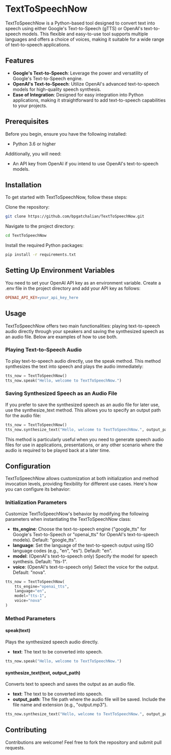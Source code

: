 # TextToSpeechNow

TextToSpeechNow is a Python-based tool designed to convert text into speech using either Google's Text-to-Speech (gTTS) or OpenAI's text-to-speech models. This flexible and easy-to-use tool supports multiple languages and offers a choice of voices, making it suitable for a wide range of text-to-speech applications.

## Features
- **Google's Text-to-Speech**: Leverage the power and versatility of Google's Text-to-Speech engine.
- **OpenAI's Text-to-Speech**: Utilize OpenAI's advanced text-to-speech models for high-quality speech synthesis.
- **Ease of Integration**: Designed for easy integration into Python applications, making it straightforward to add text-to-speech capabilities to your projects.

## Prerequisites

Before you begin, ensure you have the following installed:

- Python 3.6 or higher

Additionally, you will need:

- An API key from OpenAI if you intend to use OpenAI's text-to-speech models.

## Installation
To get started with TextToSpeechNow, follow these steps:

Clone the repository:
```sh
git clone https://github.com/bpgatchalian/TextToSpeechNow.git
```
Navigate to the project directory:
```sh
cd TextToSpeechNow
```
Install the required Python packages:
```sh
pip install -r requirements.txt
```

## Setting Up Environment Variables
You need to set your OpenAI API key as an environment variable. Create a .env file in the project directory and add your API key as follows:

```makefile
OPENAI_API_KEY=your_api_key_here
```

## Usage
TextToSpeechNow offers two main functionalities: playing text-to-speech audio directly through your speakers and saving the synthesized speech as an audio file. Below are examples of how to use both.

### Playing Text-to-Speech Audio
To play text-to-speech audio directly, use the speak method. This method synthesizes the text into speech and plays the audio immediately:

```python
tts_now = TextToSpeechNow()
tts_now.speak("Hello, welcome to TextToSpeechNow.")
```

### Saving Synthesized Speech as an Audio File
If you prefer to save the synthesized speech as an audio file for later use, use the synthesize_text method. This allows you to specify an output path for the audio file:

```python
tts_now = TextToSpeechNow()
tts_now.synthesize_text("Hello, welcome to TextToSpeechNow.", output_path="output.mp3")
```
This method is particularly useful when you need to generate speech audio files for use in applications, presentations, or any other scenario where the audio is required to be played back at a later time.

## Configuration
TextToSpeechNow allows customization at both initialization and method invocation levels, providing flexibility for different use cases. Here's how you can configure its behavior:

### Initialization Parameters
Customize TextToSpeechNow's behavior by modifying the following parameters when instantiating the TextToSpeechNow class:

- **tts_engine**: Choose the text-to-speech engine ("google_tts" for Google's Text-to-Speech or "openai_tts" for OpenAI's text-to-speech models). Default: "google_tts".
- **language**: Set the language of the text-to-speech output using ISO language codes (e.g., "en", "es"). Default: "en".
- **model**: (OpenAI's text-to-speech only) Specify the model for speech synthesis. Default: "tts-1".
- **voice**: (OpenAI's text-to-speech only) Select the voice for the output. Default: "nova".
```python
tts_now = TextToSpeechNow(
    tts_engine="openai_tts",
    language="en",
    model="tts-1",
    voice="nova"
)
```

### Method Parameters

#### speak(text)
Plays the synthesized speech audio directly.

- **text**: The text to be converted into speech.

```python
tts_now.speak("Hello, welcome to TextToSpeechNow.")
```

#### synthesize_text(text, output_path)
Converts text to speech and saves the output as an audio file.

- **text**: The text to be converted into speech.
- **output_path**: The file path where the audio file will be saved. Include the file name and extension (e.g., "output.mp3").

```python
tts_now.synthesize_text("Hello, welcome to TextToSpeechNow.", output_path="output.mp3")
```

## Contributing
Contributions are welcome! Feel free to fork the repository and submit pull requests.